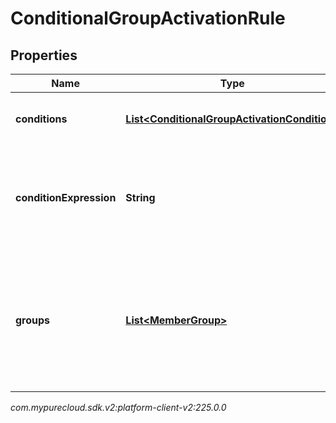 # ConditionalGroupActivationRule


## Properties

| Name | Type | Description | Notes |
| ------------ | ------------- | ------------- | ------------- |
| **conditions** | [**List&lt;ConditionalGroupActivationCondition&gt;**](ConditionalGroupActivationCondition) | The list of conditions used in this rule |  [optional] |
| **conditionExpression** | **String** | A string expression that defines the relationships of conditions in this rule |  [optional] |
| **groups** | [**List&lt;MemberGroup&gt;**](MemberGroup) | The group(s) that this rule activates (if rule evaluates as true) or deactivates (if rule evaluates as false) |  [optional] |




_com.mypurecloud.sdk.v2:platform-client-v2:225.0.0_

